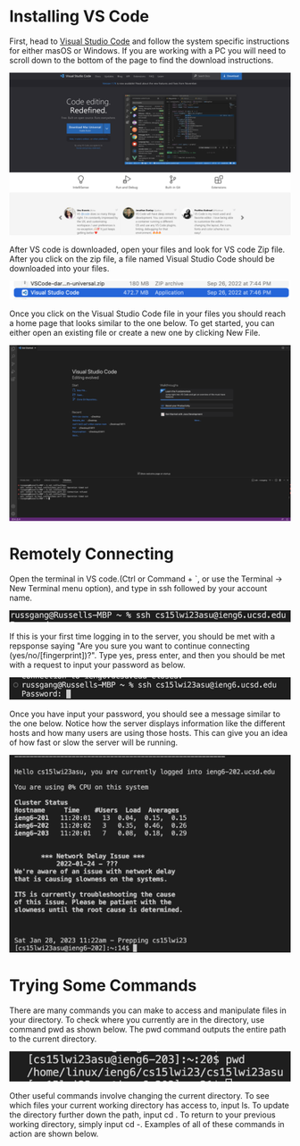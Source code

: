 # Installing VS Code

First, head to [Visual Studio Code](https://code.visualstudio.com/) and follow the system specific instructions for either masOS or Windows. If you are working with a PC you will need to scroll down to the bottom of the page to find the download instructions.  

![Image](vscodehome.png)

After VS code is downloaded, open your files and look for VS code Zip file. After you click on the zip file, a file named Visual Studio Code should be downloaded into your files. 

![Image](vscodefile.png)

Once you click on the Visual Studio Code file in your files you should reach a home page that looks similar to the one below. To get started, you can either open an existing file or create a new one by clicking New File. 

![Image](vscodeapp.png)

# Remotely Connecting

Open the terminal in VS code.(Ctrl or Command + `, or use the Terminal → New Terminal menu option), and type in ssh followed by your account name.

![Image](ssh1.png)

If this is your first time logging in to the server, you should be met with a repsponse saying "Are you sure you want to continue connecting (yes/no/[fingerprint])?". Type yes, press enter, and then you should be met with a request to input your password as below. 

![Image](password_req.png)

Once you have input your password, you should see a message similar to the one below. Notice how the server displays information like the different hosts and how many users are using those hosts. This can give you an idea of how fast or slow the server will be running.  

![Image](login_success.png)

# Trying Some Commands

There are many commands you can make to access and manipulate files in your directory. To check where you currently are in the directory, use command pwd as shown below. The pwd command outputs the entire path to the current directory. 

![Image](pwd_pic.png)

Other useful commands involve changing the current directory. To see which files your current working directory has access to, input ls. To update the directory further down the path, input cd <filename>. To return to your previous working directory, simply input cd -. Examples of all of these commands in action are shown below.   

